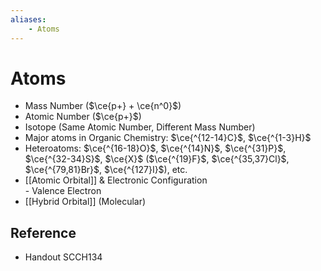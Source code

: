 ```yaml
---
aliases:
    - Atoms
---
```


# Atoms

- Mass Number ($\ce{p+} + \ce{n^0}$)
- Atomic Number ($\ce{p+}$)
- Isotope (Same Atomic Number, Different Mass Number)
- Major atoms in Organic Chemistry: $\ce{^{12-14}C}$, $\ce{^{1-3}H}$
- Heteroatoms: $\ce{^{16-18}O}$, $\ce{^{14}N}$, $\ce{^{31}P}$, $\ce{^{32-34}S}$, $\ce{X}$ ($\ce{^{19}F}$, $\ce{^{35,37}Cl}$, $\ce{^{79,81}Br}$, $\ce{^{127}I}$), etc.
- [[Atomic Orbital]] & Electronic Configuration  
         - Valence Electron
- [[Hybrid Orbital]] (Molecular)

## Reference

- Handout SCCH134
